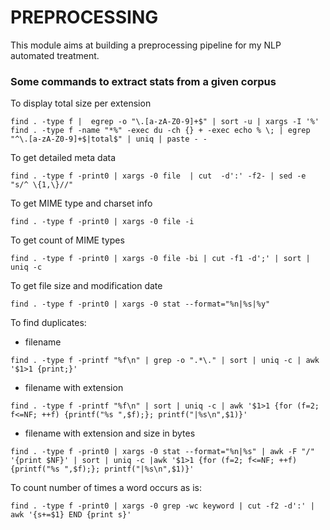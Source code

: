 # PREPROCESSING
This module aims at building a preprocessing pipeline for my NLP automated treatment.

### Some commands to extract stats from a given corpus

To display total size per extension
```shell
find . -type f |  egrep -o "\.[a-zA-Z0-9]+$" | sort -u | xargs -I '%' find . -type f -name "*%" -exec du -ch {} + -exec echo % \; | egrep "^\.[a-zA-Z0-9]+$|total$" | uniq | paste - -
```

To get detailed meta data
```shell
find . -type f -print0 | xargs -0 file  | cut  -d':' -f2- | sed -e "s/^ \{1,\}//" 
```

To get MIME type and charset info
```shell
find . -type f -print0 | xargs -0 file -i
```
To get count of MIME types
```shell
find . -type f -print0 | xargs -0 file -bi | cut -f1 -d';' | sort | uniq -c
```
To get file size and modification date
```shell
find . -type f -print0 | xargs -0 stat --format="%n|%s|%y" 
```

To find duplicates:
 * filename
```shell
find . -type f -printf "%f\n" | grep -o ".*\." | sort | uniq -c | awk '$1>1 {print;}'
```
* filename with extension
```shell
find . -type f -printf "%f\n" | sort | uniq -c | awk '$1>1 {for (f=2; f<=NF; ++f) {printf("%s ",$f);}; printf("|%s\n",$1)}'
```

* filename with extension and size in bytes
```shell
find . -type f -print0 | xargs -0 stat --format="%n|%s" | awk -F "/" '{print $NF}' | sort | uniq -c |awk '$1>1 {for (f=2; f<=NF; ++f) {printf("%s ",$f);}; printf("|%s\n",$1)}'
```

To count number of times a word occurs as is:
```shell
find . -type f -print0 | xargs -0 grep -wc keyword | cut -f2 -d':' | awk '{s+=$1} END {print s}'
```
